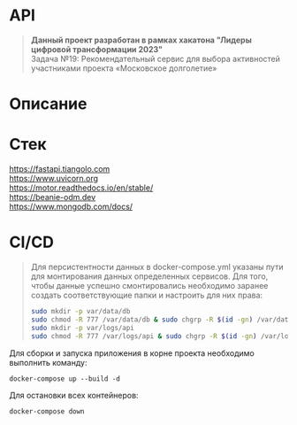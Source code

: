 # API

> **Данный проект разработан в рамках хакатона "Лидеры цифровой трансформации 2023"**  
> Задача №19: Рекомендательный сервис для выбора активностей участниками проекта «Московское долголетие»

# Описание


# Стек

https://fastapi.tiangolo.com  
https://www.uvicorn.org  
https://motor.readthedocs.io/en/stable/  
https://beanie-odm.dev  
https://www.mongodb.com/docs/

# CI/CD

> Для персистентности данных в docker-compose.yml указаны пути
> для монтирования данных определенных сервисов. Для того,
> чтобы данные успешно смонтировались необходимо заранее создать
> соответствующие папки и настроить для них права:
> ```bash
> sudo mkdir -p var/data/db 
> sudo chmod -R 777 /var/data/db & sudo chgrp -R $(id -gn) /var/data/db
> sudo mkdir -p var/logs/api 
> sudo chmod -R 777 /var/logs/api & sudo chgrp -R $(id -gn) /var/logs/api
> ```


Для сборки и запуска приложения в корне проекта необходимо выполнить команду:

```commandline
docker-compose up --build -d
```

Для остановки всех контейнеров:

```commandline
docker-compose down
```

